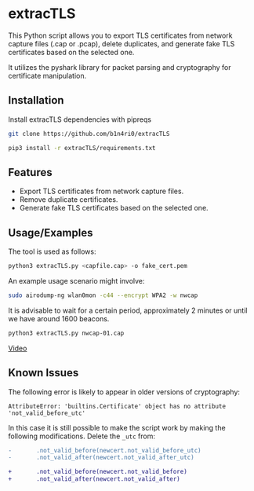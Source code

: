 
# extracTLS
This Python script allows you to export TLS certificates from network capture files (.cap or .pcap), delete duplicates, and generate fake TLS certificates based on the selected one.

It utilizes the pyshark library for packet parsing and cryptography for certificate manipulation.


## Installation

Install extracTLS dependencies with pipreqs

```bash
git clone https://github.com/b1n4ri0/extracTLS

pip3 install -r extracTLS/requirements.txt
```
    
## Features

- Export TLS certificates from network capture files.
- Remove duplicate certificates.
- Generate fake TLS certificates based on the selected one.


## Usage/Examples

The tool is used as follows:

```bash
python3 extracTLS.py <capfile.cap> -o fake_cert.pem
```
An example usage scenario might involve:
```bash
sudo airodump-ng wlan0mon -c44 --encrypt WPA2 -w nwcap
```
It is advisable to wait for a certain period, approximately 2 minutes or until we have around 1600 beacons.
```bash
python3 extracTLS.py nwcap-01.cap
```

[Video](https://vimeo.com/927980852)

## Known Issues

The following error is likely to appear in older versions of cryptography:


`AttributeError: 'builtins.Certificate' object has no attribute 'not_valid_before_utc'`

In this case it is still possible to make the script work by making the following modifications. Delete the `_utc` from:

```diff
-       .not_valid_before(newcert.not_valid_before_utc)
-       .not_valid_after(newcert.not_valid_after_utc)

+       .not_valid_before(newcert.not_valid_before)
+       .not_valid_after(newcert.not_valid_after)
```
